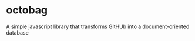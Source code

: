 octobag
=======

A simple javascript library that transforms GitHUb into a document-oriented database